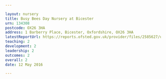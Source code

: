 ```yaml
---

layout: nursery
title: Busy Bees Day Nursery at Bicester
urn: 134308
postcode: OX26 3HA
address: 1 Barberry Place, Bicester, Oxfordshire, OX26 3HA
latestReportUrl: https://reports.ofsted.gov.uk/provider/files/2585627/urn/134308.pdf
teaching: 2
development: 2
leadership: 2
outcomes: 2
overall: 2
date: 12 May 2016

---
```

